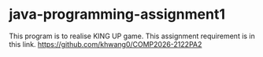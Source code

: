 # java-programming-assignment1
This program is to realise KING UP game.
This assignment requirement is in this link.
https://github.com/khwang0/COMP2026-2122PA2
